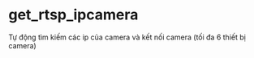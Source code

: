 # get_rtsp_ipcamera
Tự động tìm  kiếm các ip của camera và kết nối camera (tối đa 6 thiết bị camera)
